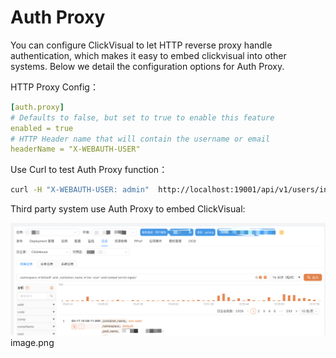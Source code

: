 # Auth Proxy

You can configure ClickVisual to let HTTP reverse proxy handle authentication, which makes it easy to embed clickvisual into other systems. Below we detail the configuration options for Auth Proxy.



HTTP Proxy Config：
```yaml
[auth.proxy]
# Defaults to false, but set to true to enable this feature
enabled = true
# HTTP Header name that will contain the username or email
headerName = "X-WEBAUTH-USER"
```

Use Curl to test Auth Proxy function：
```sh
curl -H "X-WEBAUTH-USER: admin"  http://localhost:19001/api/v1/users/info
```
Third party system use Auth Proxy to embed ClickVisual:

![img.png](../../images/auth-proxy.png)image.png